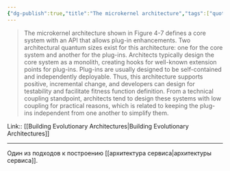 ```yaml
---
{"dg-publish":true,"title":"The microkernel architecture","tags":["quotes"],"date":"2022-09-05T22:23:39+03:00","modified_at":"2023-01-03T11:21:23+04:00","permalink":"/quotes/202209052223/","dgHomeLink":false,"dgPassFrontmatter":true}
---
```



> The microkernel architecture shown in Figure 4-7 defines a core system with an API that allows plug-in enhancements. Two architectural quantum sizes exist for this architecture: one for the core system and another for the plug-ins. Architects typically design the core system as a monolith, creating hooks for well-known extension points for plug-ins. Plug-ins are usually designed to be self-contained and independently deployable. Thus, this architecture supports positive, incremental change, and developers can design for testability and facilitate fitness function definition. From a technical coupling standpoint, architects tend to design these systems with low coupling for practical reasons, which is related to keeping the plug-ins independent from one another to simplify them.

Link:: [[Building Evolutionary Architectures|Building Evolutionary Architectures]]

---

Один из подходов к построению [[архитектура сервиса|архитектуры сервиса]].
